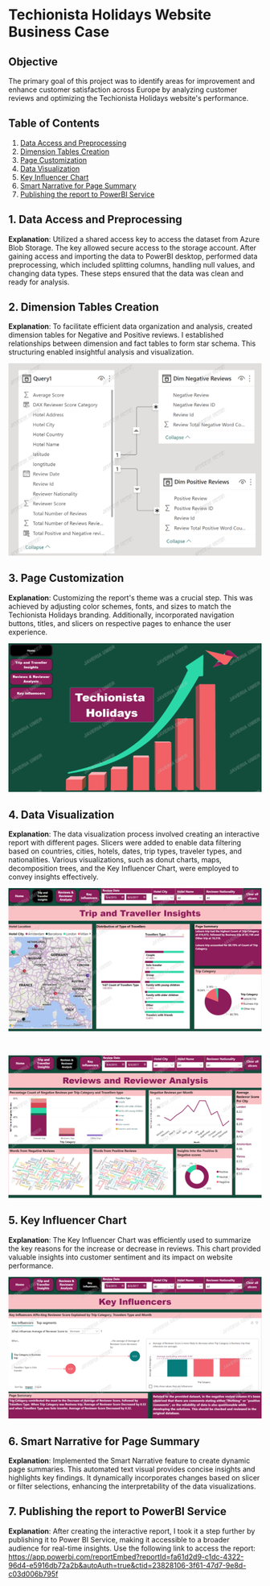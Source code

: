 # Techionista Holidays Website Business Case

## Objective
The primary goal of this project was to identify areas for improvement and enhance customer satisfaction across Europe by analyzing customer reviews and optimizing the Techionista Holidays website's performance.

## Table of Contents
1. [Data Access and Preprocessing](#data-access-and-preprocessing)
2. [Dimension Tables Creation](#dimension-tables-creation)
3. [Page Customization](#page-customization)
4. [Data Visualization](#data-visualization)
5. [Key Influencer Chart](#key-influencer-chart)
6. [Smart Narrative for Page Summary](#smart-narrative-for-page-summary)
7. [Publishing the report to PowerBI Service](#publishing-the-report-to-powerbi-service)


## 1. Data Access and Preprocessing<a name="data-access-and-preprocessing"></a>
**Explanation**: Utilized a shared access key to access the dataset from Azure Blob Storage. The key allowed secure access to the storage account. After gaining access and importing the data to PowerBI desktop, performed data preprocessing, which included splitting columns, handling null values, and changing data types. These steps ensured that the data was clean and ready for analysis.

## 2. Dimension Tables Creation<a name="dimension-tables-creation"></a>
**Explanation**: To facilitate efficient data organization and analysis, created dimension tables for Negative and Positive reviews. I established relationships between dimension and fact tables to form star schema. This structuring enabled insightful analysis and visualization.

![](https://github.com/Javeria-Umer/Report-on-Techionista-Holidays-website/blob/main/Techionista%20holidays%20website-model.png?raw=true)

## 3. Page Customization<a name="page-customization"></a>
**Explanation**: Customizing the report's theme was a crucial step. This was achieved by adjusting color schemes, fonts, and sizes to match the Techionista Holidays branding. Additionally, incorporated navigation buttons, titles, and slicers on respective pages to enhance the user experience.

![](https://github.com/Javeria-Umer/Report-on-Techionista-Holidays-website/blob/main/Techionista%20holidays%20website-home.png?raw=true)

## 4. Data Visualization<a name="data-visualization"></a>
**Explanation**: The data visualization process involved creating an interactive report with different pages. Slicers were added to enable data filtering based on countries, cities, hotels, dates, trip types, traveler types, and nationalities. Various visualizations, such as donut charts, maps, decomposition trees, and the Key Influencer Chart, were employed to convey insights effectively.

![](https://github.com/Javeria-Umer/Report-on-Techionista-Holidays-website/blob/main/Techionista%20holidays%20website-trip.png?raw=true)

<br> <!-- This line creates a gap -->

![](https://github.com/Javeria-Umer/Report-on-Techionista-Holidays-website/blob/main/Techionista%20holidays%20website-review.png?raw=true)

## 5. Key Influencer Chart<a name="key-influencer-chart"></a>
**Explanation**: The Key Influencer Chart was efficiently used to summarize the key reasons for the increase or decrease in reviews. This chart provided valuable insights into customer sentiment and its impact on website performance.

![](https://github.com/Javeria-Umer/Report-on-Techionista-Holidays-website/blob/main/Techionista%20holidays%20website-key%20influencer.png?raw=true)

## 6. Smart Narrative for Page Summary<a name="smart-narrative-for-page-summary"></a>
**Explanation**: Implemented the Smart Narrative feature to create dynamic page summaries. This automated text visual provides concise insights and highlights key findings. It dynamically incorporates changes based on slicer or filter selections, enhancing the interpretability of the data visualizations.

## 7. Publishing the report to PowerBI Service<a name="publishing-the-report-to-powerbi-service"></a>
**Explanation**: After creating the interactive report, I took it a step further by publishing it to Power BI Service, making it accessible to a broader audience for real-time insights.
Use the following link to access the report:
https://app.powerbi.com/reportEmbed?reportId=fa61d2d9-c1dc-4322-96d4-e5916db72a2b&autoAuth=true&ctid=23828106-3f61-47d7-9e8d-c03d006b795f
